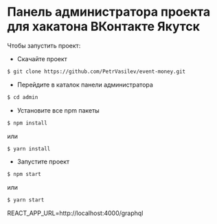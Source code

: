 # Панель администратора проекта для хакатона ВКонтакте Якутск

Чтобы запустить проект:
- Скачайте проект 
```sh
$ git clone https://github.com/PetrVasilev/event-money.git
```
- Перейдите в каталок панели администратора
```sh
$ cd admin
```
- Установите все npm пакеты
```sh
$ npm install
```
или 

```sh
$ yarn install
```
- Запустите проект
```sh
$ npm start
```
или 

```sh
$ yarn start
```


REACT_APP_URL=http://localhost:4000/graphql
